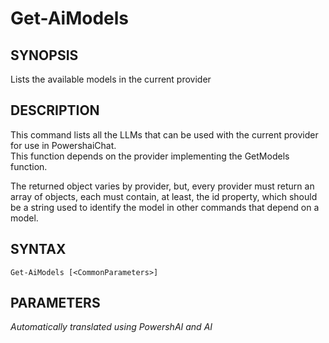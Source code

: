 ﻿---
external help file: powershai-help.xml
schema: 2.0.0
powershai: true
---

# Get-AiModels

## SYNOPSIS <!--!= @#Synop !-->
Lists the available models in the current provider

## DESCRIPTION <!--!= @#Desc !-->
This command lists all the LLMs that can be used with the current provider for use in PowershaiChat.  
This function depends on the provider implementing the GetModels function.

The returned object varies by provider, but, every provider must return an array of objects, each must contain, at least, the id property, which should be a string used to identify the model in other commands that depend on a model.

## SYNTAX <!--!= @#Syntax !-->

```
Get-AiModels [<CommonParameters>]
```

## PARAMETERS <!--!= @#Params !-->




<!--PowershaiAiDocBlockStart-->
_Automatically translated using PowershAI and AI_
<!--PowershaiAiDocBlockEnd-->
